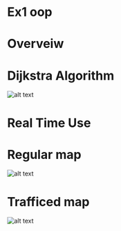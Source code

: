 # Ex1 oop
# Overveiw 
# Dijkstra Algorithm
![alt text](https://i.ibb.co/G25wb87/Dijkstra-Ex1.png)
# Real Time Use

# Regular map
![alt text](https://i.ibb.co/qdfW2Dq/2020-11-19-10-43-52.png=480‬)


# Trafficed map 
![alt text](https://i.ibb.co/s2G6Xgx/2020-11-19-10-43-52.png)

